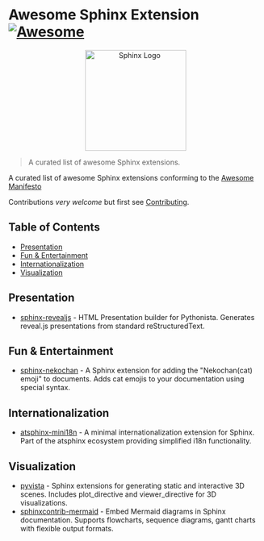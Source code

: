 # Awesome Sphinx Extension [![Awesome](https://cdn.rawgit.com/sindresorhus/awesome/d7305f38d29fed78fa85652e3a63e154dd8e8829/media/badge.svg)](https://github.com/sindresorhus/awesome)

<p align="center">
  <img src="https://www.sphinx-doc.org/en/master/_static/sphinx-logo.svg" alt="Sphinx Logo" width="200">
</p>

> A curated list of awesome Sphinx extensions.

A curated list of awesome Sphinx extensions conforming to the [Awesome Manifesto](https://github.com/sindresorhus/awesome/blob/main/awesome.md)

Contributions _very welcome_ but first see [Contributing](CONTRIBUTING.md).

<!-- START doctoc generated TOC please keep comment here to allow auto update -->
<!-- DON'T EDIT THIS SECTION, INSTEAD RE-RUN doctoc TO UPDATE -->
## Table of Contents

- [Presentation](#presentation)
- [Fun & Entertainment](#fun--entertainment)
- [Internationalization](#internationalization)
- [Visualization](#visualization)

<!-- END doctoc generated TOC please keep comment here to allow auto update -->

## Presentation

- [sphinx-revealjs](https://github.com/attakei/sphinx-revealjs) - HTML Presentation builder for Pythonista. Generates reveal.js presentations from standard reStructuredText.

## Fun & Entertainment

- [sphinx-nekochan](https://github.com/takanory/sphinx-nekochan) - A Sphinx extension for adding the "Nekochan(cat) emoji" to documents. Adds cat emojis to your documentation using special syntax.

## Internationalization

- [atsphinx-mini18n](https://pypi.org/project/atsphinx-mini18n/) - A minimal internationalization extension for Sphinx. Part of the atsphinx ecosystem providing simplified i18n functionality.

## Visualization

- [pyvista](https://docs.pyvista.org/extras/plot_directive.html) - Sphinx extensions for generating static and interactive 3D scenes. Includes plot_directive and viewer_directive for 3D visualizations.
- [sphinxcontrib-mermaid](https://github.com/mgaitan/sphinxcontrib-mermaid) - Embed Mermaid diagrams in Sphinx documentation. Supports flowcharts, sequence diagrams, gantt charts with flexible output formats.
